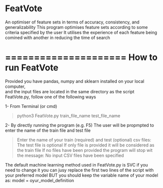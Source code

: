 # FeatVote
An optimiser of feature sets in terms of accuracy, consistency, and generalizability 
This program optimises feature sets according to some criteria specified by the user
It utilises the experience of each feature being comined with another in reducing the time of search 
 

=====================
How to run FeatVote 
=====================
Provided you have pandas, numpy and sklearn installed on your local computer,  
and the input files are located in the same directory as the script FeatVote.py, 
follow one of the following ways 


1- From Terminal (or cmd) 
> python3 FeatVote.py train_file_name test_file_name

2- By directly running the program (e.g. F5)
The user will be propmpted to enter the name of the train file and test file 
> Enter the name of your train (required) and test (optional) csv files: 
The test file is optional 
If only file is provided it will be considered as the train file 
If no files have been provided the program will stop wit the message: No input CSV files have been specified 

The default machine learning method used in FeatVote.py is SVC 
if you need to change it you can jusy replace the first two lines of the script with your preferred model 
BUT you should keep the variable name of your model as:  model = oyur_model_definition 

